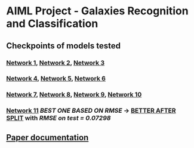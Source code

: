 ﻿# AIML Project - Galaxies Recognition and Classification

## Checkpoints of models tested

### [Network 1](checkpoints/net_3-conv_1-dense_1e-4LR/), [Network 2](checkpoints/net_4-conv_1-dense_1e-4LR/), [Network 3](checkpoints/net_4-conv_2-dense_1e-3LR/)
### [Network 4](checkpoints/net_4-conv_2-dense_1e-3LR_adamax/), [Network 5](checkpoints/net_5-conv_3-dense_1e-3LR_adamax/), [Network 6](checkpoints/net_5-conv_1-dense_scheduledLR_BatchNorm_MSE_LINEARactivation/)
### [Network 7](checkpoints/Xception_plus_net_4-conv_1-dense_scheduledLR_BatchNorm_MSE/), [Network 8](checkpoints/Xception_plus_net_5-conv_1-dense_scheduledLR_BatchNorm/), [Network 9](checkpoints/Xception_plus_net_5-conv_1-dense_scheduledLR_BatchNorm_MSE/), [Network 10](checkpoints/Xception_plus_net_5-conv_1-dense_scheduledLR_BatchNorm_MSE_LINEARactivation/)
### [Network 11](checkpoints/Xception_plus_net_1-conv_1-dense_scheduledLR_BatchNorm_MSE/) _BEST ONE BASED ON RMSE_ -> [BETTER AFTER SPLIT](best_net_results_with_split/) with _RMSE on test = 0.07298_

## [Paper documentation](documentation_paper.pdf)